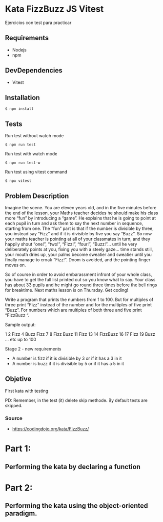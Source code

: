 # Kata FizzBuzz JS Vitest

Ejercicios con test para practicar

## Requirements
- Nodejs
- npm

## DevDependencies
- Vitest

## Installation
```
$ npm install
```

## Tests
Run test without watch mode
```
$ npm run test
```

Run test with watch mode
```
$ npm run test-w
```

Run test using vitest command
```
$ npx vitest
```

## Problem Description

Imagine the scene. You are eleven years old, and in the five minutes before the end of the lesson, your Maths teacher decides he should make his class more “fun” by introducing a “game”. He explains that he is going to point at each pupil in turn and ask them to say the next number in sequence, starting from one. The “fun” part is that if the number is divisible by three, you instead say “Fizz” and if it is divisible by five you say “Buzz”. So now your maths teacher is pointing at all of your classmates in turn, and they happily shout “one!”, “two!”, “Fizz!”, “four!”, “Buzz!”… until he very deliberately points at you, fixing you with a steely gaze… time stands still, your mouth dries up, your palms become sweatier and sweatier until you finally manage to croak “Fizz!”. Doom is avoided, and the pointing finger moves on.

So of course in order to avoid embarassment infront of your whole class, you have to get the full list printed out so you know what to say. Your class has about 33 pupils and he might go round three times before the bell rings for breaktime. Next maths lesson is on Thursday. Get coding!

Write a program that prints the numbers from 1 to 100. But for multiples of three print “Fizz” instead of the number and for the multiples of five print “Buzz”. For numbers which are multiples of both three and five print “FizzBuzz “.

Sample output:

1
2
Fizz
4
Buzz
Fizz
7
8
Fizz
Buzz
11
Fizz
13
14
FizzBuzz
16
17
Fizz
19
Buzz
... etc up to 100


Stage 2 - new requirements

* A number is fizz if it is divisible by 3 or if it has a 3 in it
* A number is buzz if it is divisible by 5 or if it has a 5 in it

## Objetive
First kata with testing

PD: Remember, in the test (it) delete skip methode. By default tests are skipped.

### Source
- https://codingdojo.org/kata/FizzBuzz/


# Part 1:

## Performing the kata by declaring a function

# Part 2:

## Performing the kata using the object-oriented paradigm.